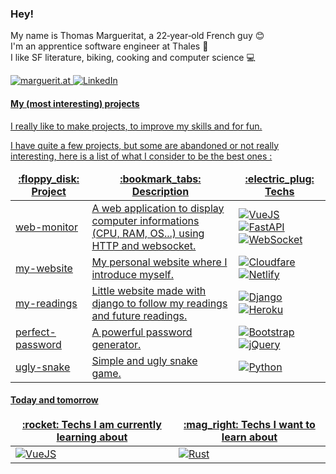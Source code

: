 ### Hey!

My name is Thomas Margueritat, a 22‑year‑old French guy :blush: 
<br/>I'm an apprentice software engineer at Thales :satellite:
<br/>I like SF literature, biking, cooking and computer science :computer:

<p>
  <a href="https://marguerit.at" target="_blank"><img alt="marguerit.at" src="https://img.shields.io/badge/My website-%230A0A0A.svg?&style=for-the-badge" /> 
  <a href="https://www.linkedin.com/in/thomas-margueritat/" target="_blank"><img alt="LinkedIn" src="https://img.shields.io/badge/linkedin-%230077B5.svg?&style=for-the-badge&logo=linkedin&logoColor=white" />
</p>

#### My (most interesting) projects

I really like to make projects, to improve my skills and for fun. 

I have quite a few projects, but some are abandoned or not really interesting, here is a list of what I consider to be the best ones :

<table>
  <thead align="center">
    <tr border: none;>
      <td><b>:floppy_disk: Project</b></td>
      <td><b>:bookmark_tabs: Description</b></td>
      <td><b>:electric_plug: Techs</b></td>
    </tr>
  </thead>
  <tbody>
    <tr>
      <td><a href="https://github.com/Gyskard/web-monitor">web-monitor</a></td>
      <td>A web application to display computer informations (CPU, RAM, OS...) using HTTP and websocket.</td>
      <td>
        <img alt="VueJS" src="https://img.shields.io/badge/-Vue.js-43853d?style=flat-square&logo=Vue.js&logoColor=white" /> <img alt="FastAPI" src="https://img.shields.io/badge/FastAPI-05998B?style=flat-square" /> <img alt="WebSocket" src="https://img.shields.io/badge/WebSocket-%230A0A0A.svg?style=flat-square" />
      </td>
    </tr>
    <tr>
      <td><a href="https://github.com/Gyskard/my-website">my-website</a></td>
      <td>My personal website where I introduce myself.</td>
      <td>
        <img alt="Cloudfare" src="https://img.shields.io/badge/-Cloudfare-F3802d?style=flat-square&logo=Cloudflare&logoColor=white" /> <img alt="Netlify" src="https://img.shields.io/badge/-Netlify-00AD9F?style=flat-square&logo=Netlify&logoColor=white" /> 
      </td>
    </tr>
    <tr>
      <td><a href="https://github.com/Gyskard/my-readings">my-readings</a></td>
      <td>Little website made with django to follow my readings and future readings.</td>
      <td>
        <img alt="Django" src="https://img.shields.io/badge/-Django-0C4B33?style=flat-square&logo=Django&logoColor=white" /> <img alt="Heroku" src="https://img.shields.io/badge/-Heroku-79589f?style=flat-square&logo=Heroku&logoColor=white" /> 
      </td>
    </tr>
    <tr>
      <td><a href="https://github.com/Gyskard/perfect-password">perfect-password</a></td>
      <td>A powerful password generator.</td>
      <td>
        <img alt="Bootstrap" src="https://img.shields.io/badge/-Bootstrap-7952B3?style=flat-square&logo=Bootstrap&logoColor=white" /> <img alt="jQuery" src="https://img.shields.io/badge/-jQuery-106AB0?style=flat-square&logo=jQuery&logoColor=white" /> 
      </td>
    </tr>
    </tr>
    <tr>
      <td><a href="https://github.com/Gyskard/ugly-snake">ugly-snake</a></td>
      <td>Simple and ugly snake game.</td>
      <td>
        <img alt="Python" src="https://img.shields.io/badge/-Python-3673A6?style=flat-square&logo=Python&logoColor=white" /> 
      </td>
    </tr>
  </tbody>
</table>

#### Today and tomorrow

<table>
  <thead align="center">
    <tr border: none;>
      <td><b>:rocket: Techs I am currently learning about</b></td>
      <td><b>:mag_right: Techs I want to learn about </b></td>
    </tr>
  </thead>
  <tbody>
    <tr>
      <td>
        <img alt="VueJS" src="https://img.shields.io/badge/-Vue.js-43853d?style=flat-square&logo=Vue.js&logoColor=white" />
      </td>
      <td>
        <img alt="Rust" src="https://img.shields.io/badge/-Rust-%230A0A0A.svg?style=flat-square&logo=Rust&logoColor=white" />
      </td>
    </tr>
  </tbody>
</table>
